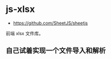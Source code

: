<script setup>
// import LoadExcel from "@docs/js-xlsx/LoadExcel.vue";
</script>

# js-xlsx

- https://github.com/SheetJS/sheetjs

前端 xlsx 文件库。

## 自己试着实现一个文件导入和解析

<demo vue="./LoadExcel.vue" />
<!-- <ClientOnly>
	<LoadExcel />
</ClientOnly> -->
